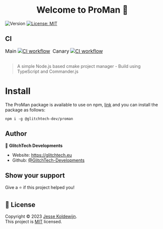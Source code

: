 <h1 align="center">Welcome to ProMan 👋</h1>

<p>
  <img alt="Version" src="https://img.shields.io/badge/version-0.0.1-blue.svg?cacheSeconds=2592000" />
  <a href="https://github.com/GlitchTech-Developments/proman/blob/main/LICENCE" target="_blank">
    <img alt="License: MIT" src="https://img.shields.io/badge/License-MIT-yellow.svg" />
  </a>
</p>

## CI

<div style="display: flex; gap: .5rem; justify-items: center; vertical-align: center; align-items: center;">
  <div style="font-size: 1rem; justify-items: center; vertical-align: center; align-items: center; display: flex; gap: .25rem;">Main
  <a href="https://github.com/GlitchTech-Developments/proman/actions/workflows/workspace-ci-canary.yml" target="_blank">
    <img alt="CI workflow" src="https://github.com/GlitchTech-Developments/proman/actions/workflows/workspace-ci-canary.yml/badge.svg?branch=canary" />
  </a>
  </div>

  <div style="font-size: 1rem; justify-items: center; vertical-align: center; align-items: center; display: flex; gap: .25rem;">Canary 
  <a href="https://github.com/GlitchTech-Developments/proman/actions/workflows/workspace-ci.yml" target="_blank">
    <img alt="CI workflow" src="https://github.com/GlitchTech-Developments/proman/actions/workflows/workspace-ci.yml/badge.svg?branch=main" />
  </a>
  </div>
</div>

<br />

> A simple Node.js based cmake project manager - Build using TypeScript and Commander.js

# Install

The ProMan package is available to use on npm, [link](https://www.npmjs.com/package/@glitchtech-dev/proman)
and you can install the package as follows:

```
npm i -g @glitchtech-dev/proman
```

## Author

👤 **GlitchTech Developments**

-   Website: https://glitchtech.eu
-   Github: [@GlitchTech-Developments](https://github.com/GlitchTech-Developments)

## Show your support

Give a ⭐️ if this project helped you!

## 📝 License

Copyright © 2023 [Jesse Koldewijn](https://github.com/GlitchTech-Developments).<br />
This project is [MIT](https://github.com/GlitchTech-Developments/proman/blob/main/LICENCE) licensed.
